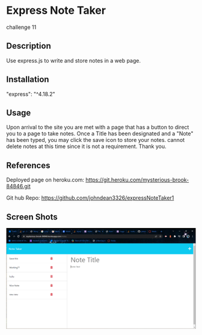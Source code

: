 # Express Note Taker
challenge 11

## Description
Use express.js to write and store notes in a web page.

## Installation
"express": "^4.18.2"

## Usage
Upon arrival to the site you are met with a page that has a button to direct you to a page to take notes.
Once a Title has been designated and a "Note" has been typed, you may click the save icon to store your notes.
cannot delete notes at this time since it is not a requirement. Thank you.

## References
Deployed page on heroku.com:
https://git.heroku.com/mysterious-brook-84846.git

Git hub Repo:
https://github.com/johndean3326/expressNoteTaker1

## Screen Shots
<img src = "img\\2023-04-11.png">
